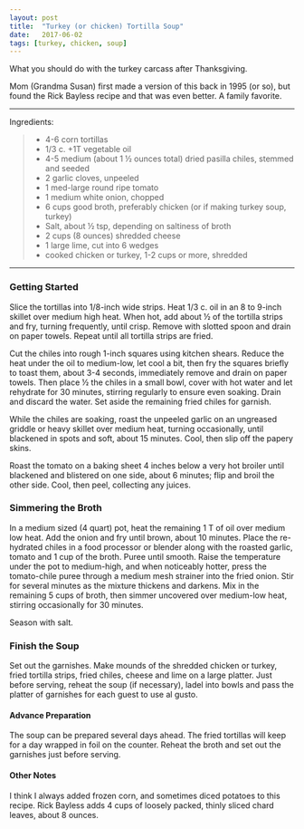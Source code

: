```yaml
---
layout: post
title:  "Turkey (or chicken) Tortilla Soup"
date:   2017-06-02
tags: [turkey, chicken, soup]
---
```


What you should do with the turkey carcass after Thanksgiving.

Mom (Grandma Susan) first made a version of this back in 1995 (or so), but found the Rick Bayless recipe and that was even better.  A family favorite.

---

Ingredients:

> * 4-6 corn tortillas
> * 1/3 c. +1T vegetable oil
> * 4-5 medium (about 1 ½ ounces total) dried pasilla chiles, stemmed and seeded
> * 2 garlic cloves, unpeeled
> * 1 med-large round ripe tomato
> * 1 medium white onion, chopped
> * 6 cups good broth, preferably chicken (or if making turkey soup, turkey)
> * Salt, about ½ tsp, depending on saltiness of broth
> * 2 cups (8 ounces) shredded cheese
> * 1 large lime, cut into 6 wedges
> * cooked chicken or turkey, 1-2 cups or more, shredded

---

### Getting Started
Slice the tortillas into 1/8-inch wide strips. Heat 1/3 c. oil in an
8 to 9-inch skillet over medium high heat. When hot, add about ½ of the tortilla
strips and fry, turning frequently, until crisp. Remove with slotted spoon and drain
on paper towels. Repeat until all tortilla strips are fried.

Cut the chiles into rough 1-inch squares using kitchen shears. Reduce the heat
under the oil to medium-low, let cool a bit, then fry the squares briefly to toast them,
about 3-4 seconds, immediately remove and drain on paper towels. Then place ½
the chiles in a small bowl, cover with hot water and let rehydrate for 30 minutes,
stirring regularly to ensure even soaking. Drain and discard the water. Set aside the
remaining fried chiles for garnish.

While the chiles are soaking, roast the unpeeled garlic on an ungreased griddle or
heavy skillet over medium heat, turning occasionally, until blackened in spots and
soft, about 15 minutes. Cool, then slip off the papery skins.

Roast the tomato on a baking sheet 4 inches below a very hot broiler until blackened
and blistered on one side, about 6 minutes; flip and broil the other side. Cool, then
peel, collecting any juices.

### Simmering the Broth
In a medium sized (4 quart) pot, heat the remaining 1 T of
oil over medium low heat. Add the onion and fry until brown, about 10 minutes.
Place the re-hydrated chiles in a food processor or blender along with the roasted
garlic, tomato and 1 cup of the broth. Puree until smooth. Raise the temperature
under the pot to medium-high, and when noticeably hotter, press the tomato-chile
puree through a medium mesh strainer into the fried onion. Stir for several minutes
as the mixture thickens and darkens. Mix in the remaining 5 cups of broth, then
simmer uncovered over medium-low heat, stirring occasionally for 30 minutes.

Season with salt.

### Finish the Soup
Set out the garnishes. Make mounds of the shredded chicken or turkey, fried tortilla
strips, fried chiles, cheese and lime on a large platter. Just before serving, reheat
the soup (if necessary), ladel into bowls and pass the platter of garnishes for each
guest to use al gusto.

#### Advance Preparation
The soup can be prepared several days ahead. The fried
tortillas will keep for a day wrapped in foil on the counter. Reheat the broth and set
out the garnishes just before serving.

#### Other Notes
I think I always added frozen corn, and sometimes diced potatoes to
this recipe. Rick Bayless adds 4 cups of loosely packed, thinly sliced chard leaves,
about 8 ounces.

